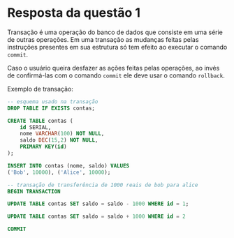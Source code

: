 # Resposta da questão 1

Transação é uma operação do banco de dados que consiste em
uma série de outras operações. Em uma transação as mudanças
feitas pelas instruções presentes em sua estrutura só tem
efeito ao executar o comando `commit`.

Caso o usuário queira desfazer as ações feitas pelas operações,
ao invés de confirmá-las com o comando `commit` ele deve usar
o comando `rollback`.

Exemplo de transação:

```sql
-- esquema usado na transação
DROP TABLE IF EXISTS contas;

CREATE TABLE contas (
    id SERIAL,
    nome VARCHAR(100) NOT NULL,
    saldo DEC(15,2) NOT NULL,
    PRIMARY KEY(id)
);

INSERT INTO contas (nome, saldo) VALUES
('Bob', 10000), ('Alice', 10000);

-- transação de transferência de 1000 reais de bob para alice
BEGIN TRANSACTION

UPDATE TABLE contas SET saldo = saldo - 1000 WHERE id = 1;

UPDATE TABLE contas SET saldo = saldo + 1000 WHERE id = 2

COMMIT
```